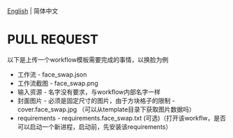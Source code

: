 [English](PULL_REQUEST.md) | 简体中文

# PULL REQUEST

以下是上传一个workflow模板需要完成的事情，以换脸为例

+ 工作流 - face_swap.json
+ 工作流截图 - face_swap.png
+ 输入资源 - 名字没有要求，与workflow内部名字一样
+ 封面图片 - 必须是固定尺寸的图片，由于方块格子的限制 - cover.face_swap.jpg （可以从template目录下获取图片数据吗）
+ requirements - requirements.face_swap.txt (可选)（打开该workflw，是否可以启动一个新进程，启动前，先安装该requirements）
